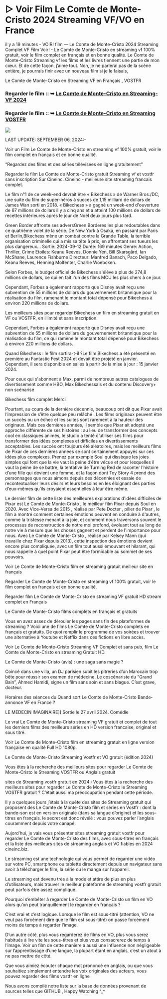 # ▷ Voir Film Le Comte de Monte-Cristo 2024 Streaming VF/VO en France

il y a 19 minutes - VOIR! film — Le Comte de Monte-Cristo 2024 Streaming Complet VF Film Voir! - Le Comte de Monte-Cristo en streaming vf 100% gratuit, voir le film complet en français et en bonne qualité. Le Comte de Monte-Cristo Streaming vf les films et les livres tiennent une partie de mon cœur. Et de cette façon, j’aime tout. Non, je ne parlerai pas de la scène entière, je pourrais finir avec un nouveau film si je le faisais,

Le Comte de Monte-Cristo en Streaming VF en Français , VOSTFR

### Regarder le film :: ➥ [Le Comte de Monte-Cristo en Streaming-VF 2024](https://dmovie.fun/fr/movie/1084736/the-count-of-monte-cristo?githb)

### Regarder le film :: ➥ [Le Comte de Monte-Cristo en Streaming VOSTFR](https://dmovie.fun/fr/movie/1084736/the-count-of-monte-cristo?githb)

<p dir="auto"><a href="https://dmovie.fun/fr/movie/1084736/the-count-of-monte-cristo?githb" title="PLAYNOW" rel="nofollow"><img src="https://i.imgur.com/jhNGoEt.gif" style="max-width: 100%;"></a></p>

LAST UPDATE: SEPTEMBER 06, 2024:-

Voir un Film Le Comte de Monte-Cristo en streaming vf 100% gratuit, voir le film complet en français et en bonne qualité.

“Regardez des films et des séries télévisées en ligne gratuitement”

Regarder le film Le Comte de Monte-Cristo gratuit Streaming vf et vostfr sans inscription Sur Cineinc. Cineinc - meilleure site streaming francais complet.

Le film n°1 de ce week-end devrait être « Bikechess » de Warner Bros./DC, une suite du film de super-héros à succès de 1,15 milliard de dollars de James Wan sorti en 2018. « Bikechess » a gagné un week-end d'ouverture de 67 millions de dollars il y a cinq ans et a atteint 100 millions de dollars de recettes intérieures après le jour de Noël deux jours plus tard.

Green Border affronte ses adversGreen Borderes les plus redoutables dans ce quatrième volet de la série. De New York à Osaka, en passant par Paris et Berlin,Bikechess mène un combat contre la Grande Table, la terrible organisation criminelle qui a mis sa tête à prix, en affrontant ses tueurs les plus dangereux... Sortie: 2024-09-12 Durée: 169 minutes Genre: Action, Thriller, Crime Etoiles: Keanu Reeves, Donnie Yen, Bill Skarsgård, Ian McShane, Laurence Fishburne Directeur: Manfred Banach, Paco Delgado, Keanu Reeves, Henning Molfenter, Charlie Woebcken.

Selon Forbes, le budget officiel de Bikechess s'élève à plus de 274,8 millions de dollars, ce qui en fait l'un des films MCU les plus chers à ce jour.

Cependant, Forbes a également rapporté que Disney avait reçu une subvention de 55 millions de dollars du gouvernement britannique pour la réalisation du film, ramenant le montant total dépensé pour Bikechess à environ 220 millions de dollars.

Les meilleurs sites pour regarder Bikechess un film en streaming gratuit en VF ou VOSTFR, en illimité et sans inscription.

Cependant, Forbes a également rapporté que Disney avait reçu une subvention de 55 millions de dollars du gouvernement britannique pour la réalisation du film, ce qui ramène le montant total dépensé pour Bikechess à environ 220 millions de dollars.

Quand Bikechess : le film sortira-t-il ?Le film Bikechess a été présenté en première au Fantastic Fest 2024 et devait être projeté en janvier. Cependant, il sera disponible en salles à partir de la mise à jour : 15 janvier 2024.

Pour ceux qui s'abonnent à Max, parmi de nombreux autres catalogues de divertissement comme HBO, Max Bikechessals et du contenu Discovery+ non scénarisé

Bikechess film complet Merci

Pourtant, au cours de la dernière décennie, beaucoup ont dit que Pixar avait l’impression de s’être quelque peu relâché . Les films originaux peuvent être un succès ou un échec et les suites sont rarement à la hauteur des originaux. Mais ces dernières années, il semble que Pixar ait adopté une approche différente de ses histoires : au lieu de transformer des concepts cool en classiques animés, le studio a tenté d’utiliser ses films pour transformer des idées complexes et difficiles en divertissements acceptables. Les succès ont toujours été aléatoires, mais les meilleurs films de Pixar de ces dernières années se sont certainement appuyés sur ces idées plus complexes. Prenez par exemple Soul qui dissèque les joies simples qui font que la vie vaut la peine d’être vécue et pour lesquelles il vaut la peine de se battre, la tentative de Turning Red de raconter l’histoire d’une fille qui devient une femme, et la façon dont Toy Story 4 prend des personnages que nous aimons depuis des décennies et essaie de recontextualiser leurs désirs et leurs besoins en les éloignant des parties d’eux-mêmes qu’ils croyaient essentielles à leur être même.

Le dernier film de cette liste des meilleures explorations d'idées difficiles de Pixar est Le Comte de Monte-Cristo , le meilleur film Pixar depuis Soul en 2020. Avec Vice-Versa de 2015 , réalisé par Pete Docter , pilier de Pixar , le film a montré comment certaines émotions peuvent en conduire à d'autres, comme la tristesse menant à la joie, et comment nous traversons souvent le processus de reconstruction de notre moi profond, évoluant tout au long de notre vie à mesure que les choses gagnent et perdent de l'importance pour nous. Avec Le Comte de Monte-Cristo , réalisé par Kelsey Mann (qui travaille chez Pixar depuis 2013), cette inspection des émotions devient encore plus compliquée, avec un film tout aussi émouvant et hilarant, qui nous rappelle à quel point Pixar peut être formidable au sommet de ses pouvoirs.

Voir Le Comte de Monte-Cristo film en streaming gratuit meilleur site en français

Regarder Le Comte de Monte-Cristo en streaming vf 100% gratuit, voir le film complet en français et en bonne qualité.

Regarder film Le Comte de Monte-Cristo en streaming VF gratuit HD stream complet en Français

Le Comte de Monte-Cristo films complets en français et gratuits

Vous en avez assez de dérouler les pages sans fin des plateformes de streaming ? Voici une de films Le Comte de Monte-Cristo complets en français et gratuits. De quoi remplir le programme de vos soirées et trouver une alternative à Youtube et Netflix dans ces fictions en libre accès.

Voir Le Comte de Monte-Cristo Streaming VF Complet et sans pub, film Le Comte de Monte-Cristo en streaming Gratuit HD.

Le Comte de Monte-Cristo (avis) : une saga sans magie ?

Coincé dans une villa, un DJ parisien subit les pitreries d’un Marocain trop bête pour réussir son examen de médecine. Le coscénariste du “Grand Bain”, Ahmed Hamidi, signe un film sans soin et sans blague. C’est grave, docteur.

Horaires des séances du Quand sort Le Comte de Monte-Cristo Bande-annonce VF en France ?

LE MEDECIN IMAGINAIRE]] Sortie le 27 avril 2024. Comédie

Le vrai Le Comte de Monte-Cristo streaming VF gratuit et complet de tout les derniers films des meilleurs séries en HD version francaise, original et sous titré.

Voir Le Comte de Monte-Cristo film en streaming gratuit en ligne version française en qualité Full HD 1080p.

Le Comte de Monte-Cristo Streaming Vostfr et VO gratuit (édition 2024)

Vous êtes à la recherche des meilleurs sites pour regarder Le Comte de Monte-Cristo le Streaming VOSTFR ou Anglais gratuit

sites de Streaming vostfr gratuit en 2024 : Vous êtes à la recherche des meilleurs sites pour regarder Le Comte de Monte-Cristo le Streaming VOSTFR gratuit ? C’était aussi ma préoccupation pendant cette période.

Il y a quelques jours j’étais à la quête des sites de Streaming gratuit qui proposent des Le Comte de Monte-Cristo film et séries en Vostfr : dont la bande-son est en version originale (dans sa langue d’origine) et les sous-titres en français. le secret est donc révélé : vous pouvez parler l’anglais couramment depuis votre canapé.

Aujord’hui, je vais vous présenter sites streaming gratuit vostfr pour regarder Le Comte de Monte-Cristo des films, avec sous-titres en français et la liste des meilleurs sites de streaming anglais et VO fiables en 2024 cineinc.biz.

Le streaming est une technologie qui vous permet de regarder une vidéo sur votre PC, smartphone ou tablette directement depuis un navigateur sans avoir à télécharger le film, la série ou le manga sur l’appareil.

Le streaming est devenu très à la mode et attire de plus en plus d’utilisateurs, mais trouver le meilleur plateforme de streaming vostfr gratuit peut parfois être assez compliqué.

Pourquoi s’embêter à regarder Le Comte de Monte-Cristo un film en VO alors qu’on peut tranquillement le regarder en français ?

C’est vrai et c’est logique. Lorsque le film est sous-titré (attention, VO ne veut pas forcément dire que le film est sous-titré) on passe forcément moins de temps à regarder l’image.

D’un autre côté, plus vous regarderez de films en VO, plus vous serez habitués à lire vite les sous-titres et plus vous consacrerez de temps à l’image. Voir un film de cette manière a aussi une influence non négligeable sur l’apprentissage d’une langue, la plupart étant en anglais, c’est un atout à ne pas mettre de côté.

Que vous aimiez écouter chaque mot prononcé en anglais, ou que vous souhaitiez simplement entendre les voix originales des acteurs, vous pouvez regarder des films vostfr en ligne

Nous avons compilé notre liste sur la base de données provenant de sources telles que GITHUB , Happy Watching ^_^
